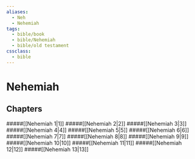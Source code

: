 ```yaml
---
aliases:
  - Neh
  - Nehemiah
tags:
  - bible/book
  - bible/Nehemiah
  - bible/old testament
cssclass:
  - bible
---
```


# Nehemiah

## Chapters

#####[[Nehemiah 1|1]]
#####[[Nehemiah 2|2]]
#####[[Nehemiah 3|3]]
#####[[Nehemiah 4|4]]
#####[[Nehemiah 5|5]]
#####[[Nehemiah 6|6]]
#####[[Nehemiah 7|7]]
#####[[Nehemiah 8|8]]
#####[[Nehemiah 9|9]]
#####[[Nehemiah 10|10]]
#####[[Nehemiah 11|11]]
#####[[Nehemiah 12|12]]
#####[[Nehemiah 13|13]]
